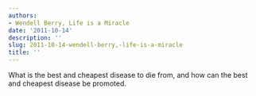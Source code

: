 ```yaml
---
authors:
- Wendell Berry, Life is a Miracle
date: '2011-10-14'
description: ''
slug: 2011-10-14-wendell-berry,-life-is-a-miracle
title: ''
---
```

What is the best and cheapest disease to die from, and how can the best and cheapest disease be promoted.



